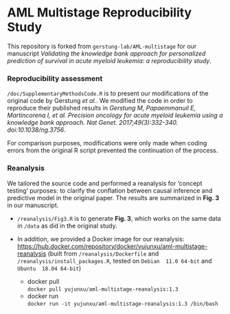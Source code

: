 # AML Multistage Reproducibility Study

This repository is forked from `gerstung-lab/AML-multistage` for our manuscript *Validating the knowledge bank approach for personalized prediction of survival in acute myeloid leukemia: a reproducibility study*.

### Reproducibility assessment

`/doc/SupplementaryMethodsCode.R` is to present our modifications of the original code by Gerstung *et al.*. We modified the code in order to reproduce their published results in *Gerstung M, Papaemmanuil E, Martincorena I, et al. Precision oncology for acute myeloid leukemia using a knowledge bank approach. Nat Genet. 2017;49(3):332-340. doi:10.1038/ng.3756*.   

For comparison purposes, modifications were only made when coding errors from the original R script prevented the continuation of the process.

### Reanalysis

We tailored the source code and performed a reanalysis for ‘concept testing’ purposes: to clarify the conflation between causal inference and predictive model in the original paper. The results are summarized in **Fig. 3** in our manuscript.

- `/reanalysis/Fig3.R` is to generate **Fig. 3**, which works on the same data in `/data` as did in the original study.

- In addition, we provided a Docker image for our reanalysis: https://hub.docker.com/repository/docker/yujunxu/aml-multistage-reanalysis (built from `/reanalysis/Dockerfile` and `/reanalysis/install_packages.R`, tested on `Debian  11.0 64-bit` and `Ubuntu  18.04 64-bit`)

   - docker pull  
      `docker pull yujunxu/aml-multistage-reanalysis:1.3`
   - docker run  
      `docker run -it yujunxu/aml-multistage-reanalysis:1.3 /bin/bash`
